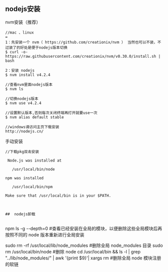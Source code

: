 ## nodejs安装


nvm安装（推荐）

````
//mac 、linux
=
1：先安装一个 nvm（ https://github.com/creationix/nvm ） 当然也可以不装，不过装了的好处是便于nodejs版本切换
$ curl -o- https://raw.githubusercontent.com/creationix/nvm/v0.30.0/install.sh | bash

2：安装 nodejs
$ nvm install v4.2.4

//查看nvm里面nodejs版本
$ nvm ls

//切换nodejs版本
$ nvm use v4.2.4

//设置默认版本,否则每次关闭终端再打开就要use一次
$ nvm alias default stable

//windows请访问主页下载安装
http://nodejs.cn/

````

手动安装


````
//下载pkg双击安装

 Node.js was installed at

   /usr/local/bin/node

npm was installed 

   /usr/local/bin/npm

Make sure that /usr/local/bin is in your $PATH.



##  nodejs卸载


````
npm ls -g --depth=0 #查看已经安装在全局的模块，以便删除这些全局模块后再按照不同的 node 版本重新进行全局安装

sudo rm -rf /usr/local/lib/node_modules #删除全局 node_modules 目录
sudo rm /usr/local/bin/node #删除 node
cd  /usr/local/bin && ls -l | grep "../lib/node_modules/" | awk '{print $9}'| xargs rm #删除全局 node 模块注册的软链

````
